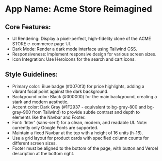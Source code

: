 # **App Name**: Acme Store Reimagined

## Core Features:

- UI Rendering: Display a pixel-perfect, high-fidelity clone of the ACME STORE e-commerce page UI.
- Dark Mode: Render a dark mode interface using Tailwind CSS.
- Responsiveness: Implement responsive design for various screen sizes.
- Icon Integration: Use Heroicons for the search and cart icons.

## Style Guidelines:

- Primary color: Blue badge (#0070f3) for price highlights, adding a vibrant focal point against the dark background.
- Background color: Black (#000000) for the main background, creating a stark and modern aesthetic.
- Accent color: Dark Gray (#1F2937 - equivalent to bg-gray-800 and bg-gray-900 from Tailwind) to provide subtle contrast and depth to elements like the Navbar and Footer.
- Font: 'Inter' (sans-serif) for a clean, modern, and readable UI. Note: currently only Google Fonts are supported.
- Maintain a fixed Navbar at the top with a height of 16 units (h-16).
- Use a grid layout for product cards with specified column counts for different screen sizes.
- Footer must be aligned to the bottom of the page, with button and Vercel description at the bottom right.